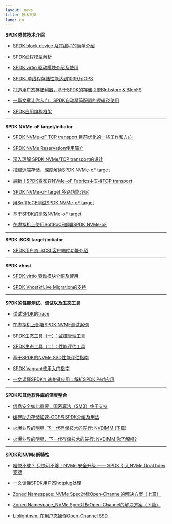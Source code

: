 ```yaml
---
layout: news
title: 技术文章
lang: cn
---
```


**SPDK总体技术介绍**

* [SPDK block device 及其编程的简单介绍](https://mp.weixin.qq.com/s?__biz=MzI3NDA4ODY4MA==&mid=2653336658&idx=1&sn=6c81de4b2897fd78bfdabab9c1c316dd&chksm=f0cb43d5c7bccac3a531867010e43e32abe13c5f8607e61e458f19594402ae5974fd326f7960&token=1050568646&lang=zh_CN#rd)

* [SPDK线程模型解析](https://mp.weixin.qq.com/s?__biz=MzI3NDA4ODY4MA==&mid=2653336301&idx=1&sn=893bceb88d7e775863ebc006e83f5532&chksm=f0cb456ac7bccc7cb720366f69941164e4e80cd5ceaef33bcbe16e7c761046aadc6e7137e4d7&token=1179202807&lang=zh_CN#rd)

* [SPDK virtio 驱动模块介绍及使用](https://mp.weixin.qq.com/s?__biz=MzI3NDA4ODY4MA==&mid=2653336450&idx=1&sn=3a15cf91138031bec34abac774a41506&chksm=f0cb4405c7bccd1306a867d817a7691243814d83d7cb7b43f0f5b6677112b78bcd6a0f8efeba&token=765211277&lang=zh_CN#rd)

* [SPDK: 单线程存储性能达到1039万IOPS](https://mp.weixin.qq.com/s?__biz=MzI3NDA4ODY4MA==&mid=2653335692&idx=1&sn=d76ec8f74b91759521fab28028d3989d&chksm=f0cb470bc7bcce1dd68e1710902763a0c331137453ba1458e86909f0612a4a6af3d534a3badb&token=155709156&lang=zh_CN#rd:)

* [打造用户态存储利器，基于SPDK的存储引擎Blobstore & BlobFS](https://mp.weixin.qq.com/s/jiS3jUNLeL0XzcljF8OhQA)

* [一篇文章让你入门，SPDK自动精简配置的逻辑卷使用](https://mp.weixin.qq.com/s?__biz=MzI3NDA4ODY4MA==&mid=2653334755&idx=1&sn=65adf4f6db28513f30b450c2da0edf7d&chksm=f0cb5b64c7bcd272f4524575737af666c25f6efc9bef5151178bdc59ed5d76c0d85c731dc841&token=431082989&lang=zh_CN#rd)

* [SPDK应用编程框架](https://mp.weixin.qq.com/s?__biz=MzI3NDA4ODY4MA==&mid=2653334735&idx=1&sn=b81c263cffc74cf42338d2edda371d2c&chksm=f0cb5b48c7bcd25e83634357c9dc667f02499e348382e011bac20fbc13f442ac58a1e1799704&token=431082989&lang=zh_CN#rd)

******

**SPDK NVMe-oF target/initiator**

* [SPDK NVMe-oF TCP transport 目前优化的一些工作和方向](https://mp.weixin.qq.com/s?__biz=MzI3NDA4ODY4MA==&mid=2653336799&idx=1&sn=cfcfd3a2688e147bb3ea0e6ab4d31226&chksm=f0cb4358c7bcca4e67d4cbebfa6ad3eb5419c5c1daf21d1d122b7615be6c8c5a1347bea1a0a2&token=1050568646&lang=zh_CN#rd)

* [SPDK NVMe Reservation使用简介](https://mp.weixin.qq.com/s?__biz=MzI3NDA4ODY4MA==&mid=2653335852&idx=1&sn=5e08566473a1e2f14b9d1f697c4995cc&chksm=f0cb46abc7bccfbdc9aa982f87dc851a59c6bddb321f4d02f682549426226eca2ee1d973a32b&token=2145434935&lang=zh_CN#rd)

* [深入理解 SPDK NVMe/TCP transport的设计](https://mp.weixin.qq.com/s?__biz=MzI3NDA4ODY4MA==&mid=2653335525&idx=1&sn=d4dc96bd800161e8a222279ca8396570&chksm=f0cb5862c7bcd1741bfbe1ee4c96dd200491f9c0c4d6a41a8299e0adf289f9a102b6780cd86f&token=1477511457&lang=zh_CN#rd)

* [搭建远端存储，深度解读SPDK NVMe-oF target](https://mp.weixin.qq.com/s/ohPaxAwmhGtuQQWz--J6WA)

* [最新！SPDK宣布在NVMe-oF Fabrics中支持TCP transport](https://mp.weixin.qq.com/s?__biz=MzI3NDA4ODY4MA==&mid=2653335028&idx=1&sn=7dccf7eef694b974ab841d136b265cde&chksm=f0cb5a73c7bcd365f9d1cece44630c11dda3d537a405f7f91359676f9c1e3fdb9e1ed9f550c9&token=431082989&lang=zh_CN#rd)

* [SPDK NVMe-oF target 多路功能介绍](https://mp.weixin.qq.com/s?__biz=MzI3NDA4ODY4MA==&mid=2653334954&idx=1&sn=7aa90dc8d2660b211cd353118570c8b6&chksm=f0cb5a2dc7bcd33b3dabcf17d2afbdd6c02597f48cbf64ce1f5144720061deff8d6e1d0ed44a&token=431082989&lang=zh_CN#rd)

* [用SoftRoCE测试SPDK NVMe-oF target](https://mp.weixin.qq.com/s?__biz=MzI3NDA4ODY4MA==&mid=2653334844&idx=1&sn=96383bab414ad4e6454c7d98707dc611&chksm=f0cb5abbc7bcd3adf9137b3dd444b5a2f50fcf55ad44cc6a5a8f7fd79f14aebfe954e148c97c&token=431082989&lang=zh_CN#rd)

* [基于SPDK的高效NVMe-oF target](https://mp.weixin.qq.com/s?__biz=MzI3NDA4ODY4MA==&mid=2653334751&idx=1&sn=eb13c596b3e938a093ef9dccc716dd97&chksm=f0cb5b58c7bcd24ee2c9a9d0a648f1dae83ab52d5449291af41655bc485be56f382809975aa7&token=431082989&lang=zh_CN#rd)

* [在虚拟机上使用SoftRoCE部署SPDK NVMe-oF](https://mp.weixin.qq.com/s?__biz=MzI3NDA4ODY4MA==&mid=2653334915&idx=1&sn=196ca1105b9da3b3358caa1d09f0f41f&chksm=f0cb5a04c7bcd31249703bc6ca703133cfb6d58283e4d0c3b00bf4ed4793a5f9f1cae57fda54&token=431082989&lang=zh_CN#rd)

******

**SPDK iSCSI target/initiator**

* [SPDK用户态 iSCSI 客户端库功能介绍](https://mp.weixin.qq.com/s/RHisv2B_9f6Ql5_7iKa_Yw)

******

**SPDK vhost**

* [SPDK virtio 驱动模块介绍及使用](https://mp.weixin.qq.com/s?__biz=MzI3NDA4ODY4MA==&mid=2653336450&idx=1&sn=3a15cf91138031bec34abac774a41506&chksm=f0cb4405c7bccd1306a867d817a7691243814d83d7cb7b43f0f5b6677112b78bcd6a0f8efeba&token=1050568646&lang=zh_CN#rd)

* [SPDK Vhost对Live Migration的支持](https://mp.weixin.qq.com/s?__biz=MzI3NDA4ODY4MA==&mid=2653334939&idx=1&sn=012fb74c571aed8093a5a17a38381f8d&chksm=f0cb5a1cc7bcd30a869d87df0e6e7efe2491ec4f3c62eff6d028961e9c6d41d056f00c47c6f9&token=431082989&lang=zh_CN#rd)

******

**SPDK的性能测试、调试以及生态工具**

* [试试SPDK的trace](https://mp.weixin.qq.com/s?__biz=MzI3NDA4ODY4MA==&mid=2653336410&idx=1&sn=cbbb7a0e19b3322e16c3592959d1ec55&chksm=f0cb44ddc7bccdcbc45664d5c7dd63ef859c7871bd5867a2745b697280d36e84cb2dc61573f1&token=1179202807&lang=zh_CN#rd)

* [在虚拟机上部署SPDK NVME测试案例](https://mp.weixin.qq.com/s?__biz=MzI3NDA4ODY4MA==&mid=2653336075&idx=1&sn=13c658b8c727ac730c8911088d680f20&chksm=f0cb458cc7bccc9ad4f3cd1c660e33a971a2419b683d79869769713c737da64f5d74181c1e6d&token=186149208&lang=zh_CN#rd)

* [SPDK生态工具（一）：监控管理工具](https://mp.weixin.qq.com/s?__biz=MzI3NDA4ODY4MA==&mid=2653334766&idx=1&sn=dd332cc2549231b4e6998937b20de705&chksm=f0cb5b69c7bcd27f1ee55cf7c9c324f44f366d7fabf07e27eb00ecc3e94edb206ed1a7e2e2a1&token=431082989&lang=zh_CN#rd)

* [SPDK生态工具（二）：性能评估工具](https://mp.weixin.qq.com/s?__biz=MzI3NDA4ODY4MA==&mid=2653334791&idx=1&sn=ff411ed6f53524851c0ab76fb11b2858&chksm=f0cb5a80c7bcd396557501eb33ed83fff0a943f93d53f8eb7b766625958958b220cf6b97b7f5&token=431082989&lang=zh_CN#rd)

* [基于SPDK的NVMe SSD性能评估指南](https://mp.weixin.qq.com/s?__biz=MzI3NDA4ODY4MA==&mid=2653334990&idx=1&sn=2b8cc25a6271e96ad0499fa805d34404&chksm=f0cb5a49c7bcd35f0f52da024484769b75be2aefc96de5f8b4ec0266c60fe8c0a8c175331c4f&token=431082989&lang=zh_CN#rd)

* [SPDK Vagrant使用入门指南](https://mp.weixin.qq.com/s?__biz=MzI3NDA4ODY4MA==&mid=2653334821&idx=1&sn=b1032c8960cc66cbee77ed19f70a18af&chksm=f0cb5aa2c7bcd3b4db8389a1ced9d7e0493a868781fe29b26a8f69efa0a3f52e24a925691c86&token=431082989&lang=zh_CN#rd)

* [一文读懂SPDK加速关键应用：解析SPDK Perf应用](https://mp.weixin.qq.com/s?__biz=MzI3NDA4ODY4MA==&mid=2653335061&idx=1&sn=8c2bb8b1bf7d95d7ab3c0cf81bea0136&chksm=f0cb5992c7bcd084c6d1704e26033b7510b4986593b91a45743df2aea39596813511fa4b70ac&token=431082989&lang=zh_CN#rd)

******

**SPDK和其他软件库的深度整合**

* [信息安全如此重要，国密算法（SM3）终于支持](https://mp.weixin.qq.com/s?__biz=MzI3NDA4ODY4MA==&mid=2653336190&idx=1&sn=c564135f2135d128d5ee04dccdd3180c&chksm=f0cb45f9c7bcccefcfa3663a7cb412d54ed3a82ab18de896ea579ed17e3af64c8e8a0d642001&token=1179202807&lang=zh_CN#rd)

* [缓存助力存储加速–OCF与SPDK介绍及用法](https://mp.weixin.qq.com/s?__biz=MzI3NDA4ODY4MA==&mid=2653335424&idx=1&sn=0f4dfc6c884cea4780c016902dab59e8&chksm=f0cb5807c7bcd111a815ded1bab1dd8260167c59eab71ba729e27ec1f76b266e23b5f1a08bf2&token=1477511457&lang=zh_CN#rd)

* [火爆业界的明星, 下一代存储技术的先行: NVDIMM (下篇)](https://mp.weixin.qq.com/s?__biz=MzI3NDA4ODY4MA==&mid=2653335297&idx=1&sn=15a97636a9789a0e804847c398de7ae6&pass_ticket=6pPQwgtuLLkHv4fBlZcTWzepH4S%2FWbUWUxESD8lfM6BTwdPB7U%2FMlij2UeHFvzDB)

* [火爆业界的明星，下一代存储技术的先行: NVDIMM 你了解吗?](https://mp.weixin.qq.com/s?__biz=MzI3NDA4ODY4MA==&mid=2653335049&idx=1&sn=e3523d28b4e3d79c5584c20d04432e24&pass_ticket=6pPQwgtuLLkHv4fBlZcTWzepH4S%2FWbUWUxESD8lfM6BTwdPB7U%2FMlij2UeHFvzDB)

******

**SPDK和NVMe新特性**

* [唯快不破？ 只快可不够！NVMe 安全升级 —— SPDK 引入NVMe Opal bdev 支持](https://mp.weixin.qq.com/s?__biz=MzI3NDA4ODY4MA==&mid=2653336581&idx=1&sn=bb3ca69cee39576fe4c46c692d551060&chksm=f0cb4382c7bcca948e9ca458c7a036c8fe353916eb77b537ad69c10b6cde566a8c0d95607498&token=1050568646&lang=zh_CN#rd)

* [一文读懂SPDK用户态hotplug处理](https://mp.weixin.qq.com/s?__biz=MzI3NDA4ODY4MA==&mid=2653335398&idx=1&sn=a5576049b7386c21a3c5ebe55cc6d11f&chksm=f0cb58e1c7bcd1f72f25655be52ec26af4fb8066556e7602aa5a2ae7cdcdd1213a2ca6aaa8fe&token=533641352&lang=zh_CN#rd)

* [Zoned Namespace: NVMe Spec对标Open-Channel的解决方案（上篇）](https://mp.weixin.qq.com/s?__biz=MzI3NDA4ODY4MA==&mid=2653335330&idx=1&sn=db1821b20312a6a8ed627adf3c897eda&chksm=f0cb58a5c7bcd1b3e21fd4b0c1c57eb5981ae13d2624be9fa359c35f89b4182d69e9aa70bb1b&mpshare=1&scene=1&srcid=04100n8cVU4929zrWL7Ickmp&pass_ticket=I08wxcYqrorlEm9aY2xig3IeNMZGBl2nIICys%2BEBjYLRUYNzPhBPFQ%2FIe5HOO1dk#rd)

* [Zoned Namespace_NVMe Spec对标Open-Channel的解决方案（下篇）](https://mp.weixin.qq.com/s?__biz=MzI3NDA4ODY4MA==&mid=2653335343&idx=1&sn=94a07928e66b388c54b470d5551cf990&chksm=f0cb58a8c7bcd1beec8c85abfee9564a7f9be01e10011dacb870e2cd8d0ad2a8cb2d8889a177&mpshare=1&scene=1&srcid=&pass_ticket=I08wxcYqrorlEm9aY2xig3IeNMZGBl2nIICys%2BEBjYLRUYNzPhBPFQ%2FIe5HOO1dk#rd)

* [Liblightnvm, 在用户态操作Open-Channel SSD](https://mp.weixin.qq.com/s/wVfVhDvF8b0owlUxNjPLXw)
